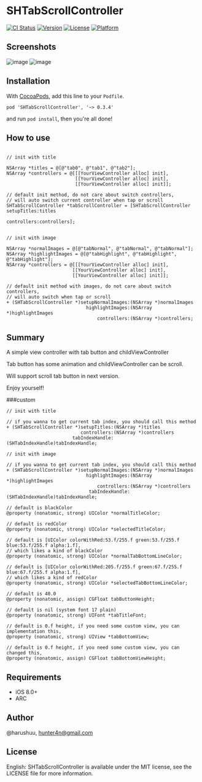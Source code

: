 # SHTabScrollController

[![CI Status](http://img.shields.io/travis/@harushuu/SHTabScrollController.svg?style=flat)](https://travis-ci.org/@harushuu/SHTabScrollController)
[![Version](https://img.shields.io/cocoapods/v/SHTabScrollController.svg?style=flat)](http://cocoapods.org/pods/SHTabScrollController)
[![License](https://img.shields.io/cocoapods/l/SHTabScrollController.svg?style=flat)](http://cocoapods.org/pods/SHTabScrollController)
[![Platform](https://img.shields.io/cocoapods/p/SHTabScrollController.svg?style=flat)](http://cocoapods.org/pods/SHTabScrollController)

## Screenshots
![image](https://github.com/harushuu/SHTabScrollController/raw/master/Screenshots.gif)
![image](https://github.com/harushuu/SHTabScrollController/raw/master/Screenshots1.gif)

## Installation
 
With [CocoaPods](http://cocoapods.org/), add this line to your `Podfile`.

```
pod 'SHTabScrollController', '~> 0.3.4'
```

and run `pod install`, then you're all done!

## How to use

```objc

// init with title

NSArray *titles = @[@"tab0", @"tab1", @"tab2"];
NSArray *controllers = @[[[YourViewController alloc] init], 
                         [[YourViewController alloc] init], 
                         [[YourViewController alloc] init]];

// default init method, do not care about switch controllers, 
// will auto switch current controller when tap or scroll
SHTabScrollController *tabScrollController = [SHTabScrollController setupTitles:titles 
                                                                    controllers:controllers];


// init with image

NSArray *normalImages = @[@"tabNormal", @"tabNormal", @"tabNormal"];
NSArray *highlightImages = @[@"tabHighlight", @"tabHighlight", @"tabHighlight"];
NSArray *controllers = @[[[YourViewController alloc] init], 
                        [[YourViewController alloc] init], 
                        [[YourViewController alloc] init]];

// default init method with images, do not care about switch controllers,
// will auto switch when tap or scroll
+ (SHTabScrollController *)setupNormalImages:(NSArray *)normalImages
                             highlightImages:(NSArray *)highlightImages
                                 controllers:(NSArray *)controllers;

```

## Summary

A simple view controller with tab button and childViewController

Tab button has some animation and childViewController can be scroll.

Will support scroll tab button in next version.

Enjoy yourself!

###custom

```objc
// init with title

// if you wanna to get current tab index, you should call this method
+ (SHTabScrollController *)setupTitles:(NSArray *)titles 
                           controllers:(NSArray *)controllers 
                        tabIndexHandle:(SHTabIndexHandle)tabIndexHandle;

// init with image

// if you wanna to get current tab index, you should call this method
+ (SHTabScrollController *)setupNormalImages:(NSArray *)normalImages
                             highlightImages:(NSArray *)highlightImages
                                 controllers:(NSArray *)controllers
                              tabIndexHandle:(SHTabIndexHandle)tabIndexHandle;

// default is blackColor
@property (nonatomic, strong) UIColor *normalTitleColor;

// default is redColor
@property (nonatomic, strong) UIColor *selectedTitleColor;

// default is [UIColor colorWithRed:53.f/255.f green:53.f/255.f blue:53.f/255.f alpha:1.f], 
// which likes a kind of blackColor
@property (nonatomic, strong) UIColor *normalTabBottomLineColor;

// default is [UIColor colorWithRed:205.f/255.f green:67.f/255.f blue:67.f/255.f alpha:1.f], 
// which likes a kind of redColor
@property (nonatomic, strong) UIColor *selectedTabBottomLineColor;

// default is 40.0
@property (nonatomic, assign) CGFloat tabButtonHeight;

// default is nil (system font 17 plain)
@property (nonatomic, strong) UIFont *tabTitleFont;

// default is 0.f height, if you need some custom view, you can implementation this,
@property (nonatomic, strong) UIView *tabBottomView;

// default is 0.f height, if you need some custom view, you can changed this,
@property (nonatomic, assign) CGFloat tabBottomViewHeight;
```

## Requirements

* iOS 8.0+ 
* ARC

## Author

@harushuu, hunter4n@gmail.com

## License

English: SHTabScrollController is available under the MIT license, see the LICENSE file for more information.     


